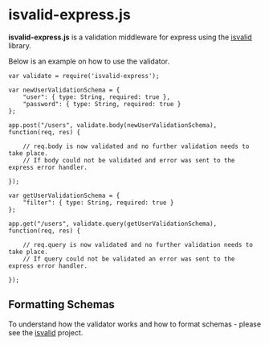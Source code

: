 # isvalid-express.js

**isvalid-express.js** is a validation middleware for express using the [isvalid](https://github.com/trenskow/isvalid.js) library.

Below is an example on how to use the validator.

    var validate = require('isvalid-express');
    
    var newUserValidationSchema = {
        "user": { type: String, required: true },
        "password": { type: String, required: true }
    };
    
    app.post("/users", validate.body(newUserValidationSchema), function(req, res) {
        
        // req.body is now validated and no further validation needs to take place.
        // If body could not be validated and error was sent to the express error handler.
        
    });
    
    var getUserValidationSchema = {
    	"filter": { type: String, required: true }
    };
    
    app.get("/users", validate.query(getUserValidationSchema), function(req, res) {
    	
    	// req.query is now validated and no further validation needs to take place.
    	// If query could not be validated an error was sent to the express error handler.
    	
    });

## Formatting Schemas

To understand how the validator works and how to format schemas - please see the [isvalid](https://github.com/trenskow/isvalid.js) project.
